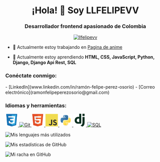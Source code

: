 <h1 align="center">¡Hola! 👋 Soy LLFELIPEVV</h1>
<h3 align="center">Desarrollador frontend apasionado de Colombia</h3>

<p align="center"> <a href="https://github.com/ryo-ma/github-profile-trophy"><img src="https://github-profile-trophy.vercel.app/?username=llfelipevv" alt="llfelipevv" /> </a> </p>

- 🔭 Actualmente estoy trabajando en [Pagina de anime](https://github.com/LLFELIPEVV/pag_anime)

- 🌱 Actualmente estoy aprendiendo **HTML, CSS, JavaScript, Python, Django, Django Api Rest, SQL**

<h3 align="left">Conéctate conmigo:</h3>
<p align="left">
    - [LinkedIn](www.linkedin.com/in/ramón-felipe-perez-osorio)
    - [Correo electrónico](ramonfelipeperezosorio@gmail.com)
</p>

<h3 align="left">Idiomas y herramientas:</h3>
<p align="left">
    <a href="https://www.w3schools.com/css/" target="_blank" rel="noreferrer"> <img src="https://raw.githubusercontent.com/devicons/devicon/master/icons/css3/css3-original.svg" alt="css3" width="40" height="40"/> </a>
    <a href="https://git-scm.com/" target="_blank" rel="noreferrer"> <img src="https://www.vectorlogo.zone/logos/git-scm/git-scm-icon.svg" alt="Git" width="40" height="40"/> </a>
    <a href="https://www.w3.org/html/" target="_blank" rel="noreferrer"> <img src="https://raw.githubusercontent.com/devicons/devicon/master/icons/html5/html5-original.svg" alt="HTML5" width="40" height="40"/> </a>
    <a href="https://developer.mozilla.org/en-US/docs/Web/JavaScript" target="_blank" rel="noreferrer"> <img src="https://raw.githubusercontent.com/devicons/devicon/master/icons/javascript/javascript-original.svg" alt="JavaScript" width="40" height="40"/> </a>
    <a href="https://www.python.org/" target="_blank" rel="noreferrer"> <img src="https://raw.githubusercontent.com/devicons/devicon/master/icons/python/python-original.svg" alt="Python" width="40" height="40"/> </a>
    <a href="https://www.djangoproject.com/" target="_blank" rel="noreferrer"> <img src="https://raw.githubusercontent.com/devicons/devicon/master/icons/django/django-plain.svg" alt="Django" width="40" height="40"/> </a>
    <a href="https://www.w3schools.com/sql/" target="_blank" rel="noreferrer"> <img src="https://raw.githubusercontent.com/devicons/devicon/master/icons/sql/mysql-original.svg" alt="SQL" width="40" height="40"/> </a>
</p>

![Mis lenguajes más utilizados](https://github-readme-stats.vercel.app/api/top-langs?username=llfelipevv&show_icons=true&locale=es&layout=compact)

![Mis estadísticas de GitHub](https://github-readme-stats.vercel.app/api?username=llfelipevv&show_icons=true&locale=es)

![Mi racha en GitHub](https://github-readme-streak-stats.herokuapp.com/?user=llfelipevv)

